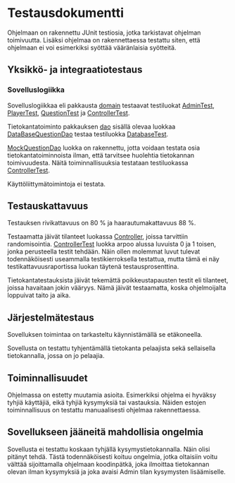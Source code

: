 # Testausdokumentti

Ohjelmaan on rakennettu JUnit testiosia, jotka tarkistavat ohjelman toimivuutta. Lisäksi ohjelmaa on rakennettaessa testattu siten, että ohjelmaan ei voi esimerkiksi syöttää vääränlaisia syötteitä.


## Yksikkö- ja integraatiotestaus

### Sovelluslogiikka

Sovelluslogiikkaa eli pakkausta [domain](https://github.com/ajnarhi/ot-harjoitustyo/tree/master/TuplakonsonantitJaVokaalit/src/main/java/domain) testaavat testiluokat [AdminTest](https://github.com/ajnarhi/ot-harjoitustyo/blob/master/TuplakonsonantitJaVokaalit/src/test/java/AdminTest.java), [PlayerTest](https://github.com/ajnarhi/ot-harjoitustyo/blob/master/TuplakonsonantitJaVokaalit/src/test/java/PlayerTest.java), [QuestionTest](https://github.com/ajnarhi/ot-harjoitustyo/blob/master/TuplakonsonantitJaVokaalit/src/test/java/QuestionTest.java) ja  [ControllerTest](https://github.com/ajnarhi/ot-harjoitustyo/blob/master/TuplakonsonantitJaVokaalit/src/test/java/ControllerTest.java). 

Tietokantatoiminto pakkauksen [dao](https://github.com/ajnarhi/ot-harjoitustyo/tree/master/TuplakonsonantitJaVokaalit/src/main/java/dao) sisällä olevaa luokkaa [DataBaseQuestionDao](https://github.com/ajnarhi/ot-harjoitustyo/blob/master/TuplakonsonantitJaVokaalit/src/main/java/dao/DatabaseQuestionDao.java) testaa testiluokka [DatabaseTest](https://github.com/ajnarhi/ot-harjoitustyo/blob/master/TuplakonsonantitJaVokaalit/src/test/java/DatabaseTest.java).

[MockQuestionDao](https://github.com/ajnarhi/ot-harjoitustyo/blob/master/TuplakonsonantitJaVokaalit/src/main/java/dao/MockQuestionDao.java) luokka on rakennettu, jotta voidaan testata osia tietokantatoiminnoista ilman, että tarvitsee huolehtia tietokannan toimivuudesta. Näitä toiminnallisuuksia testataan testiluokassa [ControllerTest](https://github.com/ajnarhi/ot-harjoitustyo/blob/master/TuplakonsonantitJaVokaalit/src/main/java/dao/MockQuestionDao.java). 

Käyttöliittymätoimintoja ei testata.


## Testauskattavuus

Testauksen rivikattavuus on 80 % ja haarautumakattavuus 88 %.

Testaamatta jäivät tilanteet luokassa [Controller](https://github.com/ajnarhi/ot-harjoitustyo/blob/master/TuplakonsonantitJaVokaalit/src/main/java/domain/Controller.java), joissa tarvittiin randomisointia. [ControllerTest](https://github.com/ajnarhi/ot-harjoitustyo/blob/master/TuplakonsonantitJaVokaalit/src/test/java/ControllerTest.java) luokka arpoo alussa luvuista 0 ja 1 toisen, jonka perusteella testit tehdään. Näin ollen molemmat luvut tulevat todennäköisesti useammalla testikierroksella testattua, mutta tämä ei näy testikattavuusraportissa luokan täytenä testausprosenttina.

Tietokantatestauksista jäivät tekemättä poikkeustapausten testit eli tilanteet, joissa havaitaan jokin vääryys. Nämä jäivät testaamatta, koska ohjelmoijalta loppuivat taito ja aika.

## Järjestelmätestaus

Sovelluksen toimintaa on tarkasteltu käynnistämällä se etäkoneella. 

Sovellusta on testattu tyhjentämällä tietokanta pelaajista sekä sellaisella tietokannalla, jossa on jo pelaajia.

## Toiminnallisuudet

Ohjelmassa on estetty muutamia asioita. Esimerkiksi ohjelma ei hyväksy tyhjiä käyttäjiä, eikä tyhjiä kysymyksiä tai vastauksia. Näiden estojen toiminnallisuus on testattu manuaalisesti ohjelmaa rakennettaessa.

## Sovellukseen jääneitä mahdollisia ongelmia

Sovellusta ei testattu koskaan tyhjällä kysymystietokannalla. Näin olisi pitänyt tehdä. Tästä todennäköisesti koituu ongelmia, jotka oltaisiin voitu välttää sijoittamalla ohjelmaan koodinpätkä, joka ilmoittaa tietokannan olevan ilman kysymyksiä ja joka avaisi Admin tilan kysymysten lisäämiselle.

